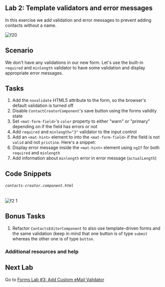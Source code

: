 ## Lab 2: Template validators and error messages

In this exercise we add validation and error messages to prevent adding contacts without a name.

![f20](https://user-images.githubusercontent.com/210413/46901631-a71faf80-cf13-11e8-83f9-0e3adbd722ea.jpg)

## Scenario

We don't have any validations in our new form. Let's use the built-in `required` and `minlength` validator to have some validation and display appropriate error messages.

## Tasks

1. Add the `novalidate` HTML5 attribute to the form, so the browser's default validation is turned off
1. Disable `ContactCreatorComponent`'s save button using the forms validity state
2. Set `<mat-form-field>`'s `color` property to either "warn" or "primary" depending on if the field has errors or not
3. Add `required` and `minlength="3"` validator to the input control
4. Add an `<mat-hint>` element to into the `<mat-form-field>` if the field is not `valid` and not `pristine`. Here's a snippet:
4. Display error message inside the `<mat-hint>` element using `ngIf` for both `required` and `minlength`
5. Add information about `minlength` error in error message (`actualLength`)

## Code Snippets


###### `contacts-creator.component.html`

![f2 1](https://user-images.githubusercontent.com/210413/46991734-a0877700-d163-11e8-986d-b7816ab00356.jpg)


## Bonus Tasks

1. Refactor `ContactsEditorComponent` to also use template-driven forms and the same validation (keep in mind that one button is of type `submit` whereas the other one is of type `button`.

### Additional resources and help


## Next Lab

Go to [Forms Lab #3: Add Custom eMail Validator](exercise-3_add-custom-email-validator.md)

